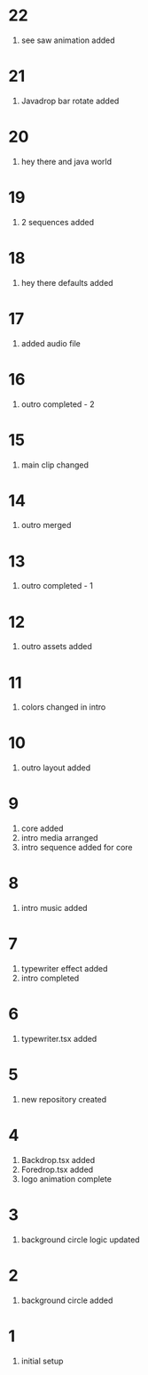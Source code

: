 # 22

1. see saw animation added

# 21

1. Javadrop bar rotate added

# 20

1. hey there and java world

# 19

1. 2 sequences added

# 18

1. hey there defaults added

# 17

1. added audio file

# 16

1. outro completed - 2

# 15

1. main clip changed

# 14

1. outro merged

# 13

1. outro completed - 1

# 12

1. outro assets added

# 11

1. colors changed in intro

# 10

1. outro layout added

# 9

1. core added
2. intro media arranged
3. intro sequence added for core

# 8

1. intro music added

# 7

1. typewriter effect added
2. intro completed

# 6

1. typewriter.tsx added

# 5

1. new repository created

# 4

1. Backdrop.tsx added
2. Foredrop.tsx added
3. logo animation complete

# 3

1. background circle logic updated

# 2

1. background circle added

# 1

1. initial setup
